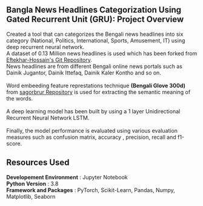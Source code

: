 ## Bangla News Headlines Categorization Using Gated Recurrent Unit (GRU): Project Overview
Created a tool that can categorizes the Bengali news headlines into six category (National, Politics, International, Sports, Amusement, IT) using deep recurrent neural network.<br />
A dataset of 0.13 Million news headlines is used which has been forked from [Eftekhar-Hossain's Git Repository](https://github.com/eftekhar-hossain/Bangla-News-Headlines-Categorization). <br />
News headlines are from different Bengali online news portals such as Dainik Jugantor, Dainik Ittefaq, Dainik Kaler Kontho and so on. <br /><br/>
Word embeeding feature represtations technique **(Bengali Glove 300d)** from [sagorbrur Repository](https://github.com/sagorbrur/bnlp) is used for extracting the semantic meaning of the words. <br /><br />
A deep learning model has been built by using a 1 layer Unidirectional Recurrent Neural Network LSTM. <br /><br />
Finally, the model performance is evaluated using various evaluation measures such as confusion matrix, accuracy , precision, recall and f1-score.<br />
## Resources Used
**Developement Environment** : Jupyter Notebook <br />
**Python Version** : 3.8 <br />
**Framework and Packages** : PyTorch, Scikit-Learn, Pandas, Numpy, Matplotlib, Seaborn <br />
